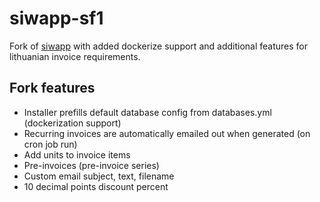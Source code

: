 siwapp-sf1
==========

Fork of [siwapp](https://github.com/siwapp/siwapp-sf1) with added dockerize support and additional features for lithuanian invoice requirements.

## Fork features
* Installer prefills default database config from databases.yml (dockerization support)
* Recurring invoices are automatically emailed out when generated (on cron job run)
* Add units to invoice items
* Pre-invoices (pre-invoice series)
* Custom email subject, text, filename
* 10 decimal points discount percent
